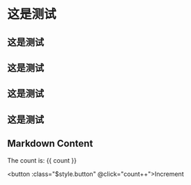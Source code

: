 # 这是测试
## 这是测试
## 这是测试
## 这是测试
## 这是测试

<script setup>
import { ref } from 'vue'
import CustomComponent from './CustomComponent.vue'
const count = ref(0)
</script>

## Markdown Content

The count is: {{ count }}

<button :class="$style.button" @click="count++">Increment</button>
<CustomComponent />
<style module>
.button {
  color: red;
  font-weight: bold;
}
</style>